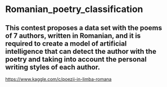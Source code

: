 # Romanian_poetry_classification

## This contest proposes a data set with the poems of 7 authors, written in Romanian, and it is required to create a model of artificial intelligence that can detect the author with the poetry and taking into account the personal writing styles of each author.

https://www.kaggle.com/c/poezii-in-limba-romana
